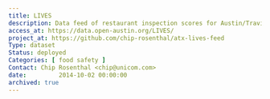 ```yaml
---
title: LIVES
description: Data feed of restaurant inspection scores for Austin/Travis County in LIVES format.
access_at: https://data.open-austin.org/LIVES/
project_at: https://github.com/chip-rosenthal/atx-lives-feed
Type: dataset
Status: deployed
Categories: [ food safety ]
Contact: Chip Rosenthal <chip@unicom.com>
date:         2014-10-02 00:00:00
archived: true
---
```

